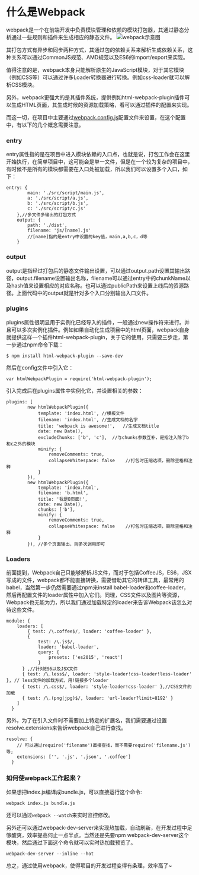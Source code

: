 # 什么是Webpack
webpack是一个在前端开发中负责模块管理和依赖的模块打包器，其通过静态分析通过一些规则和插件来生成相应的静态文件。
![webpack示意图](https://webpack.js.org/bf093af83ee5548ff10fef24927b7cd2.svg)

其打包方式有异步和同步两种方式，其通过包的依赖关系来解析生成依赖关系，这种关系可以通过CommonJS规范、AMD规范以及ES6的import/export来实现。

值得注意的是，webpack本身只能解析原生的JavaScript模块，对于其它模块（例如CSS等）可以通过许多Loader转换器进行转换。例如css-loader就可以解析CSS模块。

另外，webpack更强大的是其插件系统，提供例如html-webpack-plugin插件可以生成HTML页面，其生成时候的资源加载策略，看可以通过插件的配置来实现。

而这一切，在项目中主要通过[webpack.config.js](https://github.com/fanyj1994/learn-webpack/blob/master/webpack.config.js)配置文件来设置，在这个配置中，有以下的几个概念需要注意。

### entry
entry属性指的是在项目中进入模块依赖的入口点，也就是说，打包工作会在这里开始执行，在简单项目中，这可能会是单一文件，但是在一个较为复杂的项目中，有时候不是所有的模块都需要在入口处被加载，所以我们可以设置多个入口，如下：
```
entry: {
        main: './src/script/main.js',
        a: './src/script/a.js',
        b: './src/script/b.js',
        c: './src/script/c.js'
    },//多文件多输出的打包方式
    output: {
        path: './dist',
        filename: 'js/[name].js'    
        //[name]指的是entry中设置的key值，main,a,b,c，d等
    }
```

### output
output是指经过打包后的静态文件输出设置，可以通过output.path设置其输出路径，output.filename设置输出名称，filename可以通过entry中的chunkName以及hash值来设置相应的对应名称。也可以通过publicPath来设置上线后的资源路径。上面代码中的output就是针对多个入口分别输出入口文件。

### plugins
plugins属性很明显用于实例化已经导入的插件，一般通过new操作符来进行。并且可以多次实例化插件。例如如果自动化生成项目中的html页面，webpack自身就提供这样一个插件html-webpack-plugin，关于它的使用，只需要三步走，第一步通过npm命令下载：
```
$ npm install html-webpack-plugin --save-dev
```
然后在config文件中引入它：
```
var htmlWebpackPlugin = require('html-webpack-plugin');
```
引入完成后在plugins属性中实例化它，并设置相关的参数：
```
plugins: [
        new htmlWebpackPlugin({
            template: 'index.html', //模板文件
            filename: 'index.html', //生成文档的名字
            title: 'webpack is awesome!',   //生成文档title
            date: new Date(),   
            excludeChunks: ['b', 'c'],  //与chunks参数互补，是指注入除了b和c之外的模块
            minify: {
                removeComments: true,
                collapseWhitespace: false    //打包时压缩选项，删除空格和注释
            }
        }),
        new htmlWebpackPlugin({
            template: 'index.html',
            filename: 'b.html',
            title: '我是B页面!',
            date: new Date(),
            chunks: ['b'],
            minify: {
                removeComments: true,
                collapseWhitespace: false    //打包时压缩选项，删除空格和注释
            }
        }), //多个页面输出，则多次调用即可
```


### Loaders
前面提到，Webpack自己只能够解析JS文件，而对于包括CoffeeJS，ES6，JSX写成的文件，webpack都不能直接转换，需要借助其它的转译工具，最常用的babel，当然第一步仍然需要通过npm来install babel-loader和coffee-loader，然后再配置文件的loader属性中加入它们。同理，CSS文件以及图片等资源，Webpack也无能为力，所以我们通过加载特定的loader来告诉Webpack该怎么对待这些文件。
```
module: {
    loaders: [
        { test: /\.coffee$/, loader: 'coffee-loader' },
        {
            test: /\.js$/,
            loader: 'babel-loader',
            query: {
                presets: ['es2015', 'react']
            }
      } ,//针对ES6以及JSX文件
      { test: /\.less$/, loader: 'style-loader!css-loader!less-loader' }, // less文件的加载方式，用!链接多个loader
      { test: /\.css$/, loader: 'style-loader!css-loader' },//CSS文件的加载
      { test: /\.(png|jpg)$/, loader: 'url-loader?limit=8192' } 
    ]
  }
```

另外，为了在引入文件时不需要加上特定的扩展名，我们需要通过设置resolve.extensions来告诉webpack自己进行查找。
```
resolve: {
    // 可以通过require('filename')直接查找，而不需要require('filename.js')等;
    extensions: ['', '.js', '.json', '.coffee'] 
  }
```

### 如何使webpack工作起来？
如果想把index.js编译成bundle.js，可以直接运行这个命令:
```
webpack index.js bundle.js
```

还可以通过`webpack --watch`来实时监控修改。

另外还可以通过webpack-dev-server来实现热加载，自动刷新，在开发过程中足够酸爽，效率提高何止一点半点。当然还是先要npm webpack-dev-server这个模块，然后通过下面这个命令就可以实时热加载预览了。
```
webpack-dev-server --inline --hot
```

总之，通过使用webpack，使得项目的开发过程变得有条理，效率高了~